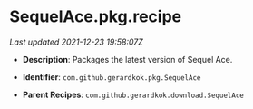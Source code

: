 # SequelAce.pkg.recipe

_Last updated 2021-12-23 19:58:07Z_

- **Description**: Packages the latest version of Sequel Ace.

- **Identifier**: `com.github.gerardkok.pkg.SequelAce`

- **Parent Recipes**: `com.github.gerardkok.download.SequelAce`